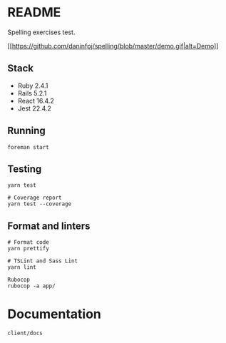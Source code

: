 # README

Spelling exercises test.

[[https://github.com/daninfpj/spelling/blob/master/demo.gif|alt=Demo]]

## Stack

- Ruby 2.4.1
- Rails 5.2.1
- React 16.4.2
- Jest 22.4.2

## Running

`foreman start`

## Testing

```
yarn test

# Coverage report
yarn test --coverage
```

## Format and linters

```
# Format code
yarn prettify
```

```
# TSLint and Sass Lint
yarn lint
```

```
Rubocop
rubocop -a app/
```

# Documentation

`client/docs`
